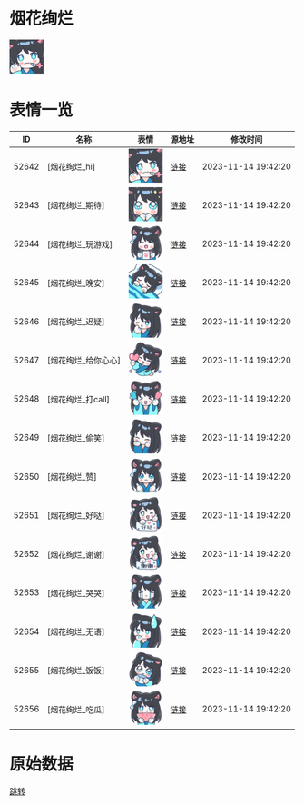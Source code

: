 # 烟花绚烂

<img src="./cover.png" height="60" alt="cover" />

# 表情一览

|ID|名称|表情|源地址|修改时间|
|----|----|----|----|----|
|52642|[烟花绚烂_hi]|<img src="./pic/052642_%5B烟花绚烂_hi%5D.png" height="60" alt="hi"/>|[链接](https://i0.hdslb.com/bfs/garb/71fb1382533454db2571192c66bfc5c45e09a2ad.png)|2023-11-14 19:42:20|
|52643|[烟花绚烂_期待]|<img src="./pic/052643_%5B烟花绚烂_期待%5D.png" height="60" alt="期待"/>|[链接](https://i0.hdslb.com/bfs/garb/c65c806a29d8283801849af64e9185c25e3d2f52.png)|2023-11-14 19:42:20|
|52644|[烟花绚烂_玩游戏]|<img src="./pic/052644_%5B烟花绚烂_玩游戏%5D.png" height="60" alt="玩游戏"/>|[链接](https://i0.hdslb.com/bfs/garb/a2a4b5c36aec0a0b7a5971ad1cb6d6cdb26b012e.png)|2023-11-14 19:42:20|
|52645|[烟花绚烂_晚安]|<img src="./pic/052645_%5B烟花绚烂_晚安%5D.png" height="60" alt="晚安"/>|[链接](https://i0.hdslb.com/bfs/garb/aa3d83b58741b0a9efdcd0bbb1499cb4657b673b.png)|2023-11-14 19:42:20|
|52646|[烟花绚烂_迟疑]|<img src="./pic/052646_%5B烟花绚烂_迟疑%5D.png" height="60" alt="迟疑"/>|[链接](https://i0.hdslb.com/bfs/garb/1f9938d2ef16526a74266907235fc1b807764ab4.png)|2023-11-14 19:42:20|
|52647|[烟花绚烂_给你心心]|<img src="./pic/052647_%5B烟花绚烂_给你心心%5D.png" height="60" alt="给你心心"/>|[链接](https://i0.hdslb.com/bfs/garb/8bbffa084bfd12186c1abdc1ce882600aa490deb.png)|2023-11-14 19:42:20|
|52648|[烟花绚烂_打call]|<img src="./pic/052648_%5B烟花绚烂_打call%5D.png" height="60" alt="打call"/>|[链接](https://i0.hdslb.com/bfs/garb/b64035d77b822170452fd49130c5ef36417f8212.png)|2023-11-14 19:42:20|
|52649|[烟花绚烂_偷笑]|<img src="./pic/052649_%5B烟花绚烂_偷笑%5D.png" height="60" alt="偷笑"/>|[链接](https://i0.hdslb.com/bfs/garb/4c12bc7493be628a85556ada8400bf4afcf21cd6.png)|2023-11-14 19:42:20|
|52650|[烟花绚烂_赞]|<img src="./pic/052650_%5B烟花绚烂_赞%5D.png" height="60" alt="赞"/>|[链接](https://i0.hdslb.com/bfs/garb/907fb54c67d0aa1c18487f4a1d37772ee55ceecf.png)|2023-11-14 19:42:20|
|52651|[烟花绚烂_好哒]|<img src="./pic/052651_%5B烟花绚烂_好哒%5D.png" height="60" alt="好哒"/>|[链接](https://i0.hdslb.com/bfs/garb/3341aa47d37f783be55c017cb4f73e10a5ce638c.png)|2023-11-14 19:42:20|
|52652|[烟花绚烂_谢谢]|<img src="./pic/052652_%5B烟花绚烂_谢谢%5D.png" height="60" alt="谢谢"/>|[链接](https://i0.hdslb.com/bfs/garb/392fc7bd03303d7d1c3ce56b7879effa1bd32f7e.png)|2023-11-14 19:42:20|
|52653|[烟花绚烂_哭哭]|<img src="./pic/052653_%5B烟花绚烂_哭哭%5D.png" height="60" alt="哭哭"/>|[链接](https://i0.hdslb.com/bfs/garb/ba9ba94abc0ee743aa29b7bff5ea3d16795f1d1a.png)|2023-11-14 19:42:20|
|52654|[烟花绚烂_无语]|<img src="./pic/052654_%5B烟花绚烂_无语%5D.png" height="60" alt="无语"/>|[链接](https://i0.hdslb.com/bfs/garb/1e75e4504896146a93ec07e1302f4a2d1133b8be.png)|2023-11-14 19:42:20|
|52655|[烟花绚烂_饭饭]|<img src="./pic/052655_%5B烟花绚烂_饭饭%5D.png" height="60" alt="饭饭"/>|[链接](https://i0.hdslb.com/bfs/garb/21725538c6d18f01a98d8cdba7dc02a05083087a.png)|2023-11-14 19:42:20|
|52656|[烟花绚烂_吃瓜]|<img src="./pic/052656_%5B烟花绚烂_吃瓜%5D.png" height="60" alt="吃瓜"/>|[链接](https://i0.hdslb.com/bfs/garb/18ff9574346c570e83ff6dba21df1b993eaedd37.png)|2023-11-14 19:42:20|

# 原始数据

[跳转](./raw.json)

